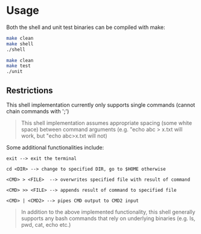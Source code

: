 # Usage #

Both the shell and unit test binaries can be compiled with make:

```bash
make clean
make shell
./shell
```

```bash
make clean
make test
./unit
```

## Restrictions ##

This shell implementation currently only supports single commands (cannot chain commands with ';')

> This shell implementation assumes appropriate spacing (some white space) between 
> command arguments (e.g. "echo abc > x.txt will work, but "echo abc>x.txt will not)

Some additional functionalities include:

```
exit --> exit the terminal

cd <DIR> --> change to specified DIR, go to $HOME otherwise

<CMD> > <FILE>  --> overwrites specified file with result of command

<CMD> >> <FILE> --> appends result of command to specified file

<CMD> | <CMD2> --> pipes CMD output to CMD2 input
```

> In addition to the above implemented functionality, this shell generally supports any bash commands
> that rely on underlying binaries (e.g. ls, pwd, cat, echo etc.)
